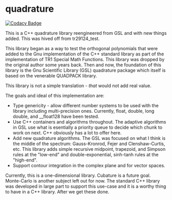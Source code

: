 # quadrature

[![Codacy Badge](https://api.codacy.com/project/badge/Grade/5e3495d8c4004bc5a7ec7e25c65a98f8)](https://app.codacy.com/app/emsr/quadrature?utm_source=github.com&utm_medium=referral&utm_content=emsr/quadrature&utm_campaign=Badge_Grade_Dashboard)

This is a C++ quadrature library reengineered from GSL and with new things added.  This was hived off from tr29124_test.

This library began as a way to test the orthogonal polynomials that were added to the Gnu implementation of the C++ standard library as part of the implementation of TR1 Special Math Functions.  This library was dropped by the original author some years back.  Then and now, the foundation of this library is the Gnu Scientific Library (GSL) quadrature package which itself is based on the venerable QUADPACK library.

This library is not a simple translation - *that* would not add real value.

The goals and ideal of this implementation are:
- Type genericity - allow different number systems to be used with the library including multi-precision ones.  Currently, float, double, long double, and __float128 have been tested.
- Use C++ containers and algorithms throughout. The adaptive algorithms in GSL use what is esentially a priority queue to decide which chunk to work on next.  C++ obviously has a lot to offer here.
- Add new quadrature algorithms.  The GSL was focused on what I think is the middle of the spectrum: Gauss-Kronrod, Fejer and Clenshaw-Curtis, etc. This library adds simple recursive midpoint, trapezoid, and Simpson rules at the "low-end" and double-exponential, sinh-tanh rules at the "high-end".
- Support contour integration in the complex plane and for vector spaces.

Currently, this is a one-dimensional library.  Cubature is a future goal.  Monte-Carlo is another subject left out for now.  The standard C++ <random> library was developed in large part to support this use-case and it is a worthy thing to have in a C++ library.  After we get these done.
